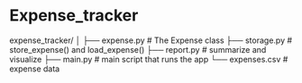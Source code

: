 # Expense_tracker 


expense_tracker/
│
├── expense.py        # The Expense class
├── storage.py        # store_expense() and load_expense()
├── report.py        # summarize and visualize
├── main.py          # main script that runs the app
└── expenses.csv      # expense data


